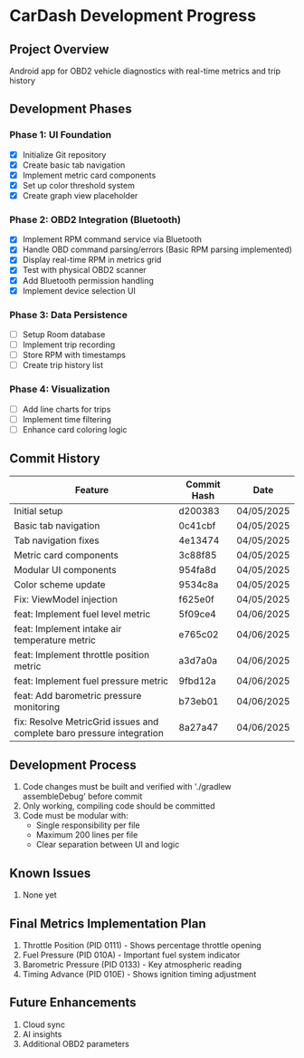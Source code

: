 # CarDash Development Progress

## Project Overview
Android app for OBD2 vehicle diagnostics with real-time metrics and trip history

## Development Phases

### Phase 1: UI Foundation
- [x] Initialize Git repository
- [x] Create basic tab navigation
- [x] Implement metric card components
- [x] Set up color threshold system
- [x] Create graph view placeholder

### Phase 2: OBD2 Integration (Bluetooth)
- [x] Implement RPM command service via Bluetooth  
- [x] Handle OBD command parsing/errors (Basic RPM parsing implemented)
- [x] Display real-time RPM in metrics grid
- [x] Test with physical OBD2 scanner
- [x] Add Bluetooth permission handling
- [x] Implement device selection UI

### Phase 3: Data Persistence
- [ ] Setup Room database
- [ ] Implement trip recording
- [ ] Store RPM with timestamps
- [ ] Create trip history list

### Phase 4: Visualization
- [ ] Add line charts for trips
- [ ] Implement time filtering
- [ ] Enhance card coloring logic

## Commit History
| Feature | Commit Hash | Date |
|---------|-------------|------|
| Initial setup | d200383 | 04/05/2025 |
| Basic tab navigation | 0c41cbf | 04/05/2025 |
| Tab navigation fixes | 4e13474 | 04/05/2025 |
| Metric card components | 3c88f85 | 04/05/2025 |
| Modular UI components | 954fa8d | 04/05/2025 |
| Color scheme update | 9534c8a | 04/05/2025 |
| Fix: ViewModel injection | f625e0f | 04/05/2025 |
| feat: Implement fuel level metric | 5f09ce4 | 04/06/2025 |
| feat: Implement intake air temperature metric | e765c02 | 04/06/2025 |
| feat: Implement throttle position metric | a3d7a0a | 04/06/2025 |
| feat: Implement fuel pressure metric | 9fbd12a | 04/06/2025 |
| feat: Add barometric pressure monitoring | b73eb01 | 04/06/2025 |
| fix: Resolve MetricGrid issues and complete baro pressure integration | 8a27a47 | 04/06/2025 |

## Development Process
1. Code changes must be built and verified with './gradlew assembleDebug' before commit
2. Only working, compiling code should be committed
3. Code must be modular with:
   - Single responsibility per file
   - Maximum 200 lines per file
   - Clear separation between UI and logic

## Known Issues
1. None yet

## Final Metrics Implementation Plan
1. Throttle Position (PID 0111) - Shows percentage throttle opening
2. Fuel Pressure (PID 010A) - Important fuel system indicator  
3. Barometric Pressure (PID 0133) - Key atmospheric reading
4. Timing Advance (PID 010E) - Shows ignition timing adjustment

## Future Enhancements
1. Cloud sync
2. AI insights
3. Additional OBD2 parameters
